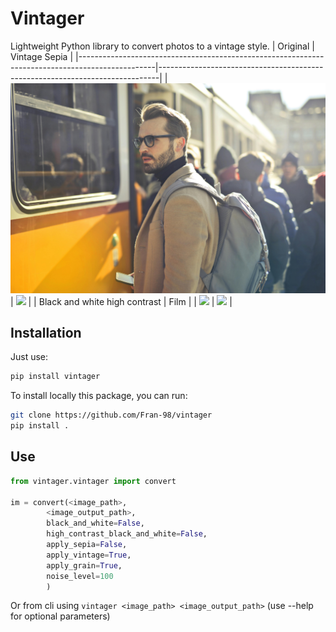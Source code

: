 # Vintager
Lightweight Python library to convert photos to a vintage style.
| Original                                                                                        | Vintage Sepia                                                                |
|-------------------------------------------------------------------------------------------------|------------------------------------------------------------------------------|
| ![](https://raw.githubusercontent.com/Fran-98/vintager/refs/heads/main/assets/original.jpg)     | ![](https://github.com/Fran-98/vintager/blob/main/assets/sepia.jpg?raw=true) |
| Black and white high contrast                                                                   | Film                                                                         |
| ![](https://github.com/Fran-98/vintager/blob/main/assets/black_and_white_contrast.jpg?raw=true) | ![](https://github.com/Fran-98/vintager/blob/main/assets/all.jpg?raw=true)   |


## Installation

Just use:

```bash
pip install vintager
```

To install locally this package, you can run:

```bash
git clone https://github.com/Fran-98/vintager
pip install .
```

## Use

```python
from vintager.vintager import convert

im = convert(<image_path>, 
        <image_output_path>, 
        black_and_white=False, 
        high_contrast_black_and_white=False, 
        apply_sepia=False, 
        apply_vintage=True, 
        apply_grain=True, 
        noise_level=100
        )
```

Or from cli using `vintager <image_path> <image_output_path>` (use --help for optional parameters)